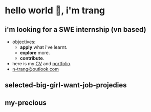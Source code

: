 # hello world 👋, i'm trang

## i'm looking for a SWE internship (vn based)
- objectives:
    - **apply** what i've learnt.
    - **explore** more.
    - **contribute**.
- here is my [CV]() and [portfolio]().
- <n-trang@outlook.com>

## selected-big-girl-want-job-projedies

## my-precious

